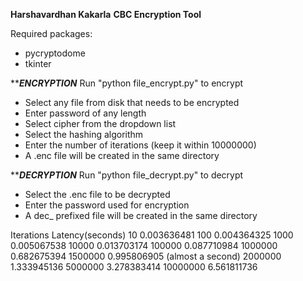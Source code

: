 ****Harshavardhan Kakarla****
****CBC Encryption Tool****

Required packages:
- pycryptodome
- tkinter

***********************ENCRYPTION*********************
Run "python file_encrypt.py" to encrypt
- Select any file from disk that needs to be encrypted
- Enter password of any length
- Select cipher from the dropdown list
- Select the hashing algorithm 
- Enter the number of iterations (keep it within 10000000)
- A .enc file will be created in the same directory 

***********************DECRYPTION*********************
Run "python file_decrypt.py" to decrypt
- Select the .enc file to be decrypted
- Enter the password used for encryption
- A dec_ prefixed file will be created in the same directory


Iterations	    Latency(seconds)
10	            0.003636481
100	            0.004364325
1000	        0.005067538
10000	        0.013703174
100000	        0.087710984
1000000	        0.682675394
1500000	        0.995806905 (almost a second)
2000000	        1.333945136
5000000	        3.278383414
10000000	    6.561811736
